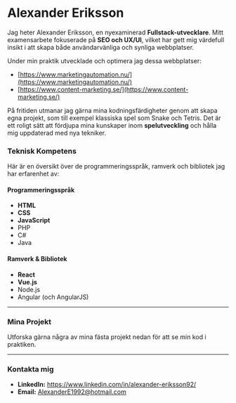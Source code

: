 # Alexander Eriksson

Jag heter Alexander Eriksson, en nyexaminerad **Fullstack-utvecklare**. Mitt examensarbete fokuserade på **SEO och UX/UI**, vilket har gett mig värdefull insikt i att skapa både användarvänliga och synliga webbplatser.

Under min praktik utvecklade och optimera jag dessa webbplatser:
* [https://www.marketingautomation.nu/](https://www.marketingautomation.nu/)
* [https://www.content-marketing.se/](https://www.content-marketing.se/)

På fritiden utmanar jag gärna mina kodningsfärdigheter genom att skapa egna projekt, som till exempel klassiska spel som Snake och Tetris. Det är ett roligt sätt att fördjupa mina kunskaper inom **spelutveckling** och hålla mig uppdaterad med nya tekniker.

### **Teknisk Kompetens**

Här är en översikt över de programmeringsspråk, ramverk och bibliotek jag har erfarenhet av:

#### **Programmeringsspråk**
* **HTML**
* **CSS**
* **JavaScript**
* PHP
* C#
* Java

#### **Ramverk & Bibliotek**
* **React**
* **Vue.js**
* Node.js
* Angular (och AngularJS)

---

### **Mina Projekt**

Utforska gärna några av mina fästa projekt nedan för att se min kod i praktiken. 

---

### **Kontakta mig**

* **LinkedIn:** https://www.linkedin.com/in/alexander-eriksson92/
* **Email:** AlexanderE1992@hotmail.com

